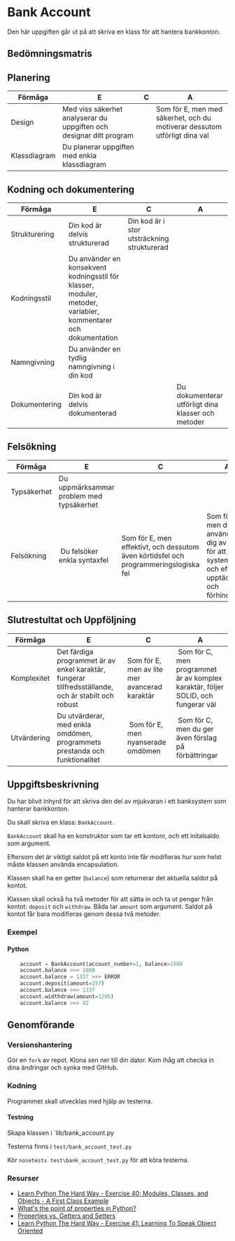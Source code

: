 # Bank Account #

Den här uppgiften går ut på att skriva en klass för att hantera bankkonton.

## Bedömningsmatris ##

## Planering ##

| Förmåga                           | E                                                                                                                                 | C | A |
|-----------------------------------|-----------------------------------------------------------------------------------------------------------------------------------|---|---|
| Design                            | Med viss säkerhet analyserar du uppgiften och designar ditt program |    | Som för E, men med säkerhet, och du motiverar dessutom utförligt dina val |
| Klassdiagram                      | Du planerar uppgiften med enkla klassdiagram |    |   |

## Kodning och dokumentering ##

| Förmåga                           | E                                                                                                                                 | C | A |
|-----------------------------------|-----------------------------------------------------------------------------------------------------------------------------------|---|---|
| Strukturering                     | Din kod är delvis strukturerad | Din kod är i stor utsträckning strukturerad | |
| Kodningsstil                      | Du använder en konsekvent kodningsstil  för klasser, moduler, metoder, variabler, kommentarer och dokumentation | | |
| Namngivning                       | Du använder en tydlig namngivning i din kod | | |                                         
| Dokumentering                     | Din kod är delvis dokumenterad|   | Du dokumenterar utförligt dina klasser och metoder

## Felsökning ##

| Förmåga                           | E                                                                                                                                 | C | A |
|-----------------------------------|-----------------------------------------------------------------------------------------------------------------------------------|---|---|
| Typsäkerhet                       | Du uppmärksammar problem med typsäkerhet | | |
| Felsökning                        | Du felsöker enkla syntaxfel | Som för E, men effektivt, och dessutom även körtidsfel och programmeringslogiska fel | Som för C, men du använder dig av tester för att systematiskt och effektivt upptäcka och förhindra fel |

## Slutrestultat och Uppföljning ##

| Förmåga                           | E                                                                                                                                 | C | A |
|-----------------------------------|-----------------------------------------------------------------------------------------------------------------------------------|---|---|
| Komplexitet                       | Det färdiga programmet är av enkel karaktär, fungerar tillfredsställande, och är stabilt och robust  | Som för E, men av lite mer avancerad karaktär | Som för C, men programmet är av komplex karaktär, följer SOLID, och fungerar väl |
| Utvärdering                       | Du utvärderar, med enkla omdömen, programmets prestanda och funktionalitet | Som för E, men nyanserade omdömen | Som för C, men du ger även förslag på förbättringar | 

## Uppgiftsbeskrivning ##

Du har blivit inhyrd för att skriva den del av mjukvaran i ett banksystem som hanterar bankkonton.

Du skall skriva en klass: `BankAccount`.

`BankAccount` skall ha en konstruktor som tar ett kontonr, och ett initalsaldo som argument. 

Eftersom det är viktigt saldot på ett konto inte får modifieras hur som helst måste klassen använda encapsulation.

Klassen skall ha en getter (`balance`) som returnerar det aktuella saldot på kontot.

Klassen skall också ha två metoder för att sätta in och ta ut pengar från kontot: `deposit` och `withdraw`. Båda tar `amount` som argument. Saldot på kontot får bara modifieras genom dessa två metoder.

### Exempel ###

#### Python ####

```python
    account = BankAccount(account_number=1, balance=1080
    account.balance >>> 1080
    account.balance = 1337 >>> ERROR
    account.deposit(amount=257)
    account.balance >>> 1337
    account.widthdraw(amount=1295)
    account.balance >>> 42
```

## Genomförande ##

### Versionshantering ###

Gör en `fork` av repot. Klona sen ner till din dator. Kom ihåg att checka in dina ändringar och synka med GitHub.

### Kodning ###

Programmet skall utvecklas med hjälp av testerna.

#### Testning ####

Skapa klassen i `lib/bank_account.py

Testerna finns i `test/bank_account_test.py`

Kör `nosetests test\bank_account_test.py` för att köra testerna.

### Resurser ###

* [Learn Python The Hard Way - Exercise 40: Modules, Classes, and Objects - A First Class Example](http://learnpythonthehardway.org/book/ex40.html#a-first-class-example)
* [What's the point of properties in Python?](http://blaag.haard.se/What-s-the-point-of-properties-in-Python/)
* [Properties vs. Getters and Setters](http://www.python-course.eu/python3_properties.php)
* [Learn Python The Hard Way - Exercise 41: Learning To Speak Object Oriented](http://learnpythonthehardway.org/book/ex41.html)
